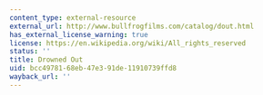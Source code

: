 ```yaml
---
content_type: external-resource
external_url: http://www.bullfrogfilms.com/catalog/dout.html
has_external_license_warning: true
license: https://en.wikipedia.org/wiki/All_rights_reserved
status: ''
title: Drowned Out
uid: bcc49781-68eb-47e3-91de-11910739ffd8
wayback_url: ''
---
```

